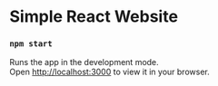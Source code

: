 # Simple React Website

### `npm start`

Runs the app in the development mode.\
Open [http://localhost:3000](http://localhost:3000) to view it in your browser.

